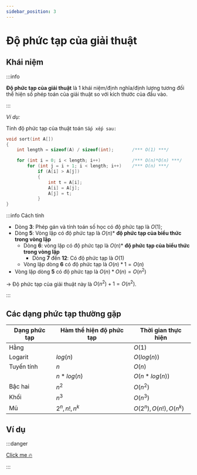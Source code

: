 ```yaml
---
sidebar_position: 3
---
```


# Độ phức tạp của giải thuật

## Khái niệm

:::info

**Độ phức tạp của giải thuật** là 1 khái niệm/định nghĩa/định lượng tương đối thể hiện số phép toán của giải thuật so với kích thước của đầu vào.

:::

_Ví dụ:_

Tính độ phức tạp của thuật toán `Sắp xếp sau:`

```c {3,5,6}
void sort(int A[])
{
    int length = sizeof(A) / sizeof(int);       /*** O(1) ***/

    for (int i = 0; i < length; i++)            /*** O(n)*O(n) ***/
        for (int j = i + 1; i < length; i++)    /*** O(n) ***/
            if (A[i] > A[j])
            {
                int t = A[i];
                A[i] = A[j];
                A[j] = t;
            }
}
```

:::info Cách tính

- Dòng **3**: Phép gán và tính toán số học có độ phức tạp là $O(1)$;
- Dòng **5**: Vòng lặp có độ phức tạp là $O(n) *$ **độ phức tạp của biểu thức trong vòng lặp**
  - Dòng **6**: vòng lặp có độ phức tạp là $O(n) *$ **độ phức tạp của biểu thức trong vòng lặp**
    - Dòng **7** đến **12**: Có độ phức tạp là $O(1)$
  - Vòng lặp dòng **6** có độ phức tạp là $O(n)*1=O(n)$
- Vòng lặp dòng **5** có độ phức tạp là $O(n)*O(n)=O(n^2)$

$\rightarrow$ Độ phức tạp của giải thuật này là $O(n^2) + 1 = O(n^2)$.

:::

## Các dạng phức tạp thường gặp

| Dạng phức tạp | Hàm thể hiện độ phức tạp | Thời gian thực hiện     |
| ------------- | ------------------------ | ----------------------- |
| Hằng          |                          | $O(1)$                  |
| Logarit       | $log(n)$                 | $O(log(n))$             |
| Tuyến tính    | $n$                      | $O(n)$                  |
|               | $n*log(n)$               | $O(n*log(n))$           |
| Bậc hai       | $n^2$                    | $O(n^2)$                |
| Khối          | $n^3$                    | $O(n^3)$                |
| Mũ            | $2^n, n!, n^k$           | $O(2^n), O(n!), O(n^k)$ |

## Ví dụ

:::danger

[Click me 🔥](./vidu.pdf)

:::
